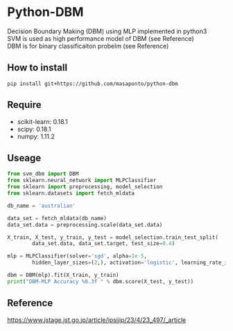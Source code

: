 # Python-DBM 
Decision Boundary Making (DBM) using MLP implemented in python3   
SVM is used as high performance model of DBM (see Reference)  
DBM is for binary classificaiton probelm (see Reference)  


## How to install 
```
pip install git+https://github.com/masaponto/python-dbm 
```

## Require
- scikit-learn: 0.18.1
- scipy: 0.18.1
- numpy: 1.11.2


## Useage
```python
from svm_dbm import DBM
from sklearn.neural_network import MLPClassifier
from sklearn import preprocessing, model_selection
from sklearn.datasets import fetch_mldata

db_name = 'australian'

data_set = fetch_mldata(db_name)
data_set.data = preprocessing.scale(data_set.data)

X_train, X_test, y_train, y_test = model_selection.train_test_split(
        data_set.data, data_set.target, test_size=0.4)

mlp = MLPClassifier(solver='sgd', alpha=1e-5,
        hidden_layer_sizes=(2,), activation='logistic', learning_rate_init=0.5)

dbm = DBM(mlp).fit(X_train, y_train)
print("DBM-MLP Accuracy %0.3f " % dbm.score(X_test, y_test))
```


## Reference
https://www.jstage.jst.go.jp/article/ipsjjip/23/4/23_497/_article  
